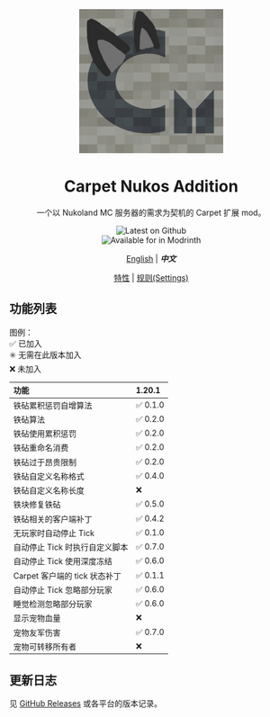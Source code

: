 <div align="center">

<img width="256" alt="Carpet Nukos Logo" src="../src/main/resources/assets/carpet_nukos_addition/icon.png" />

# Carpet Nukos Addition

一个以 Nukoland MC 服务器的需求为契机的 Carpet 扩展 mod。

![Latest on Github](https://img.shields.io/github/v/release/suk-ws/carpet-nukos-addition?display_name=release&label=latest&color=#00fa9a) \
![Available for in Modrinth](https://img.shields.io/badge/dynamic/json?label=Available%20for&color=4bab62&query=version&url=https://api.blueish.dev/api/minecraft/version?id=carpet-nukos-addition)

[English](./index.md) | ***中文***

[特性](./features.zh.md) | [规则(Settings)](./rules.zh.md)

</div>

## 功能列表

图例： \
✅ 已加入 \
✳️ 无需在此版本加入 \
❌ 未加入

| 功能                    | 1.20.1  |
|:----------------------|:--------|
| 铁砧累积惩罚自增算法            | ✅ 0.1.0 |
| 铁砧算法                  | ✅ 0.2.0 |
| 铁砧使用累积惩罚              | ✅ 0.2.0 |
| 铁砧重命名消费               | ✅ 0.2.0 |
| 铁砧过于昂贵限制              | ✅ 0.2.0 |
| 铁砧自定义名称格式             | ✅ 0.4.0 |
| 铁砧自定义名称长度             | ❌       |
| 铁块修复铁砧                | ✅ 0.5.0 |
| 铁砧相关的客户端补丁            | ✅ 0.4.2 |
| 无玩家时自动停止 Tick         | ✅ 0.1.0 |
| 自动停止 Tick 时执行自定义脚本    | ✅ 0.7.0 |
| 自动停止 Tick 使用深度冻结      | ✅ 0.6.0 |
| Carpet 客户端的 tick 状态补丁 | ✅ 0.1.1 |
| 自动停止 Tick 忽略部分玩家      | ✅ 0.6.0 |
| 睡觉检测忽略部分玩家            | ✅ 0.6.0 |
| 显示宠物血量                | ❌       |
| 宠物友军伤害                | ✅ 0.7.0 |
| 宠物可转移所有者              | ❌       |

## 更新日志

见 [GitHub Releases](https://github.com/suk-ws/carpet-nukos-addition/releases) 或各平台的版本记录。
